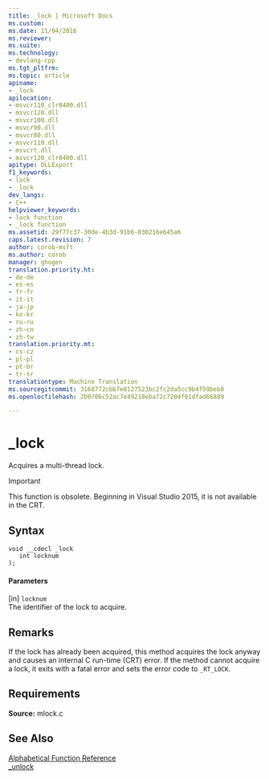 ```yaml
---
title: _lock | Microsoft Docs
ms.custom: 
ms.date: 11/04/2016
ms.reviewer: 
ms.suite: 
ms.technology:
- devlang-cpp
ms.tgt_pltfrm: 
ms.topic: article
apiname:
- _lock
apilocation:
- msvcr110_clr0400.dll
- msvcr120.dll
- msvcr100.dll
- msvcr90.dll
- msvcr80.dll
- msvcr110.dll
- msvcrt.dll
- msvcr120_clr0400.dll
apitype: DLLExport
f1_keywords:
- lock
- _lock
dev_langs:
- C++
helpviewer_keywords:
- lock function
- _lock function
ms.assetid: 29f77c37-30de-4b3d-91b6-030216e645a6
caps.latest.revision: 7
author: corob-msft
ms.author: corob
manager: ghogen
translation.priority.ht:
- de-de
- es-es
- fr-fr
- it-it
- ja-jp
- ko-kr
- ru-ru
- zh-cn
- zh-tw
translation.priority.mt:
- cs-cz
- pl-pl
- pt-br
- tr-tr
translationtype: Machine Translation
ms.sourcegitcommit: 3168772cbb7e8127523bc2fc2da5cc9b4f59beb8
ms.openlocfilehash: 2b0706c52ac7e49218eba72c7204f01dfad66889

---
```

# _lock
Acquires a multi-thread lock.  
  
> [!IMPORTANT]
>  This function is obsolete. Beginning in Visual Studio 2015, it is not available in the CRT.  
  
## Syntax  
  
```  
void __cdecl _lock  
   int locknum  
);  
```  
  
#### Parameters  
 [in] `locknum`  
 The identifier of the lock to acquire.  
  
## Remarks  
 If the lock has already been acquired, this method acquires the lock anyway and causes an internal C run-time (CRT) error. If the method cannot acquire a lock, it exits with a fatal error and sets the error code to `_RT_LOCK`.  
  
## Requirements  
 **Source:** mlock.c  
  
## See Also  
 [Alphabetical Function Reference](../c-runtime-library/reference/crt-alphabetical-function-reference.md)   
 [_unlock](../c-runtime-library/unlock.md)


<!--HONumber=Jan17_HO2-->


